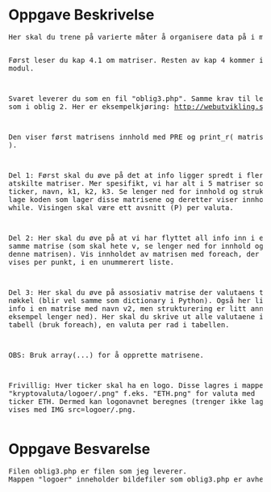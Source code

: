 <h1>Oppgave Beskrivelse</h1>
<pre>
Her skal du trene på varierte måter å organisere data på i matriser, samt gjenta litt om gjentakelser og HTML.

Først leser du kap 4.1 om matriser.  Resten av kap 4 kommer i neste modul.

Svaret leverer du som en fil "oblig3.php".
Samme krav til leveransen som i oblig 2.
Her er eksempelkjøring:
http://webutvikling.stud.himolde.no/~kd/IBE102/kryptovaluta/oblig3.php

Den viser først matrisens innhold med PRE og print_r( matrisenavn ).

Del 1:  Først skal du øve på det at info ligger spredt i
flere atskilte matriser.
Mer spesifikt, vi har alt i 5 matriser som har navn ticker,
navn, k1, k2, k3. Se lenger ned for innhold og struktur.
Du må lage koden som lager disse matrisene og deretter
viser innholdet med while.
Visingen skal være ett avsnitt (P) per valuta.

Del 2: Her skal du øve på at vi har flyttet all info
inn i en og samme matrise (som skal hete v,
se lenger ned for innhold og struktur i denne matrisen).
Vis innholdet av matrisen med foreach,
der hver valuta vises per punkt,
i en unummerert liste.

Del 3: Her skal du øve på assosiativ matrise der valutaens
ticker er nøkkel (blir vel samme som dictionary i Python).
Også her ligger all info i en matrise med navn v2,
men strukturering er litt annerledes (se eksempel lenger ned).
Her skal du skrive ut alle valutaene i en HTML tabell (bruk foreach),
en valuta per rad i tabellen.

OBS: Bruk array(...) for å opprette matrisene.

Frivillig:  Hver ticker skal ha en logo.
Disse lagres i mappe "kryptovaluta/logoer/<ticker>.png"
f.eks. "ETH.png" for valuta med ticker ETH.
Dermed kan logonavnet beregnes (trenger ikke lagre det)
og vises med IMG src=logoer/<ticker>.png.
</pre>

<h1>Oppgave Besvarelse</h1>
<pre>
Filen oblig3.php er filen som jeg leverer.
Mappen "logoer" inneholder bildefiler som oblig3.php er avhengig av.
</pre>

